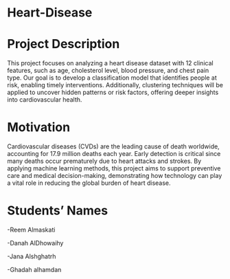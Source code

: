 # Heart-Disease
# Project Description
This project focuses on analyzing a heart disease dataset with 12 clinical features, such as age, cholesterol level, blood pressure, and chest pain type. Our goal is to develop a classification model that identifies people at risk, enabling timely interventions. Additionally, clustering techniques will be applied to uncover hidden patterns or risk factors, offering deeper insights into cardiovascular health.

# Motivation

Cardiovascular diseases (CVDs) are the leading cause of death worldwide, accounting for 17.9 million deaths each year. Early detection is critical since many deaths occur prematurely due to heart attacks and strokes. By applying machine learning methods, this project aims to support preventive care and medical decision-making, demonstrating how technology can play a vital role in reducing the global burden of heart disease.

# Students’ Names

-Reem Almaskati

-Danah AlDhowaihy

-Jana Alshghatrh

-Ghadah alhamdan
